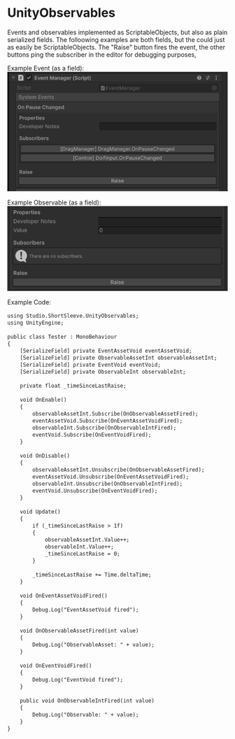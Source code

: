 # UnityObservables
Events and observables implemented as ScriptableObjects, but also as plain serialized fields. The folloowing examples are both fields, but the could just as easily be ScriptableObjects. The "Raise" button fires the event, the other buttons ping the subscriber in the editor for debugging purposes,

Example Event (as a field):
<img src=".github/example_0.png" alt="Event" />

Example Observable (as a field):
<img src=".github/example_1.png" alt="Event" />

Example Code:
```
using Studio.ShortSleeve.UnityObservables;
using UnityEngine;

public class Tester : MonoBehaviour
{
    [SerializeField] private EventAssetVoid eventAssetVoid;
    [SerializeField] private ObservableAssetInt observableAssetInt;
    [SerializeField] private EventVoid eventVoid;
    [SerializeField] private ObservableInt observableInt; 

    private float _timeSinceLastRaise;

    void OnEnable()
    {
        observableAssetInt.Subscribe(OnObservableAssetFired);
        eventAssetVoid.Subscribe(OnEventAssetVoidFired);
        observableInt.Subscribe(OnObservableIntFired);
        eventVoid.Subscribe(OnEventVoidFired);
    }

    void OnDisable()
    {
        observableAssetInt.Unsubscribe(OnObservableAssetFired);
        eventAssetVoid.Unsubscribe(OnEventAssetVoidFired);
        observableInt.Unsubscribe(OnObservableIntFired);
        eventVoid.Unsubscribe(OnEventVoidFired);
    }

    void Update()
    {
        if (_timeSinceLastRaise > 1f)
        {
            observableAssetInt.Value++;
            observableInt.Value++;
            _timeSinceLastRaise = 0;
        }

        _timeSinceLastRaise += Time.deltaTime;
    }

    void OnEventAssetVoidFired()
    {
        Debug.Log("EventAssetVoid fired");
    }

    void OnObservableAssetFired(int value)
    {
        Debug.Log("ObservableAsset: " + value);
    }

    void OnEventVoidFired()
    {
        Debug.Log("EventVoid fired");
    }

    public void OnObservableIntFired(int value)
    {
        Debug.Log("Observable: " + value);
    }
}
```
